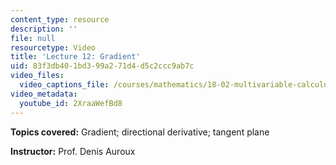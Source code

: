 ```yaml
---
content_type: resource
description: ''
file: null
resourcetype: Video
title: 'Lecture 12: Gradient'
uid: 83f3db40-1bd3-99a2-71d4-d5c2ccc9ab7c
video_files:
  video_captions_file: /courses/mathematics/18-02-multivariable-calculus-fall-2007/video-lectures/lecture-12-gradient/2XraaWefBd8.vtt
video_metadata:
  youtube_id: 2XraaWefBd8
---
```


**Topics covered:** Gradient; directional derivative; tangent plane

**Instructor:** Prof. Denis Auroux